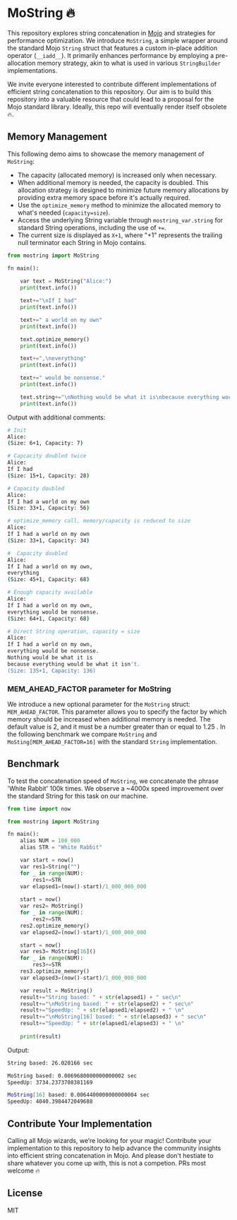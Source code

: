 # MoString 🔥

This repository explores string concatenation in [Mojo](https://docs.modular.com/mojo) and strategies for performance optimization. We introduce `MoString`, a simple wrapper around the standard Mojo `String` struct that features a custom in-place addition operator (`__iadd__`). It primarily enhances performance by employing a pre-allocation memory strategy, akin to what is used in various `StringBuilder` implementations.

We invite everyone interested to contribute different implementations of efficient string concatenation to this repository. Our aim is to build this repository into a valuable resource that could lead to a proposal for the Mojo standard library. Ideally, this repo will eventually render itself obsolete 🔥.

## Memory Management

This following demo aims to showcase the memory management of `MoString`:

- The capacity (allocated memory) is increased only when necessary.
- When additional memory is needed, the capacity is doubled. This allocation strategy is designed to minimize future memory allocations by providing extra memory space before it's actually required.
- Use the `optimize_memory` method to minimize the allocated memory to what's needed (`capacity=size`).
- Access the underlying String variable through `mostring_var.string` for standard String operations, including the use of `+=`.
- The current size is displayed as `X+1`, where "+1" represents the trailing null terminator each String in Mojo contains.

```python
from mostring import MoString

fn main():
    
    var text = MoString("Alice:")
    print(text.info())

    text+="\nIf I had"
    print(text.info())

    text+=" a world on my own"
    print(text.info())

    text.optimize_memory()
    print(text.info())

    text+=",\neverything"
    print(text.info())

    text+=" would be nonsense."
    print(text.info())

    text.string+="\nNothing would be what it is\nbecause everything would be what it isn't."
    print(text.info())

```

Output with additional comments:

```bash
# Init
Alice:
(Size: 6+1, Capacity: 7)

# Capcacity doubled twice
Alice:
If I had
(Size: 15+1, Capacity: 28)

# Capacity doubled
Alice:
If I had a world on my own
(Size: 33+1, Capacity: 56)

# optimize_memory call, memory/capacity is reduced to size
Alice:
If I had a world on my own
(Size: 33+1, Capacity: 34)

#  Capacity doubled
Alice:
If I had a world on my own,
everything
(Size: 45+1, Capacity: 68)

# Enough capacity available 
Alice:
If I had a world on my own,
everything would be nonsense.
(Size: 64+1, Capacity: 68)

# Direct String operation, capacity = size 
Alice:
If I had a world on my own,
everything would be nonsense.
Nothing would be what it is
because everything would be what it isn't.
(Size: 135+1, Capacity: 136)
```

### MEM_AHEAD_FACTOR parameter for MoString

We introduce a new optional parameter for the `MoString` struct: `MEM_AHEAD_FACTOR`. This parameter allows you to specify the factor by which memory should be increased when additional memory is needed. The default value is 2, and it must be a number greater than or equal to 1.25 . In the following benchmark we compare `MoString` and `MoSting[MEM_AHEAD_FACTOR=16]` with the standard `String` implementation. 

## Benchmark

To test the concatenation speed of `MoString`, we concatenate the phrase 'White Rabbit' 100k times. We observe a ~4000x speed improvement over the standard String for this task on our machine.

```python
from time import now

from mostring import MoString

fn main():
    alias NUM = 100_000
    alias STR = "White Rabbit"

    var start = now()
    var res1=String("")  
    for _ in range(NUM):
        res1+=STR
    var elapsed1=(now()-start)/1_000_000_000
     
    start = now()
    var res2= MoString()
    for _ in range(NUM):
        res2+=STR
    res2.optimize_memory()
    var elapsed2=(now()-start)/1_000_000_000

    start = now()
    var res3= MoString[16]()
    for _ in range(NUM):
        res3+=STR
    res3.optimize_memory()
    var elapsed3=(now()-start)/1_000_000_000

    var result = MoString()
    result+="String based: " + str(elapsed1) + " sec\n"
    result+="\nMoString based: " + str(elapsed2) + " sec\n"
    result+="SpeedUp: " + str(elapsed1/elapsed2) + " \n"
    result+="\nMoString[16] based: " + str(elapsed3) + " sec\n"
    result+="SpeedUp: " + str(elapsed1/elapsed3) + " \n"
   
    print(result)
```

Output:

```bash
String based: 26.020166 sec

MoString based: 0.0069680000000000002 sec
SpeedUp: 3734.2373708381169 

MoString[16] based: 0.0064400000000000004 sec
SpeedUp: 4040.3984472049688 
```

## Contribute Your Implementation

Calling all Mojo wizards, we’re looking for your magic! Contribute your implementation to this repository to help advance the community insights into efficient string concatenation in Mojo. And please don't hestiate to share whatever you come up with, this is not a competion. PRs most welcome 🔥

## License

MIT
